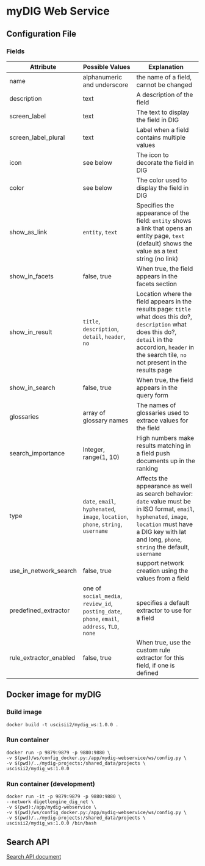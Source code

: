 # myDIG Web Service

## Configuration File

### Fields

| Attribute     | Possible Values | Explanation  |
| ------------- |---------------| -----|
| name          | alphanumeric and underscore | the name of a field, cannot be changed |
| description   | text          |   A description of the field |
| screen_label  | text        | The text to display the field in DIG |
| screen_label_plural | text | Label when a field contains multiple values |
| icon | see below | The icon to decorate the field in DIG |
| color | see below | The color used to display the field in DIG |
| show_as_link | `entity`, `text`| Specifies the appearance of the field: `entity` shows a link that opens an entity page, `text` (default) shows the value as a text string (no link) |
| show_in_facets | false, true | When true, the field appears in the facets section |
| show_in_result | `title`, `description`, `detail`, `header`, `no` | Location where the field appears in the results page: `title` what does this do?, `description` what does this do?, `detail` in the accordion, `header` in the search tile, `no` not present in the results page|
| show_in_search | false, true | When true, the field appears in the query form |
| glossaries | array of glossary names | The names of glossaries used to extrace values for the field |
| search_importance | Integer, range(1, 10) | High numbers make results matching in a field push documents up in the ranking |
| type | `date`, `email`, `hyphenated`, `image`, `location`, `phone`, `string`, `username` | Affects the appearance as well as search behavior: `date` value must be in ISO format, `email`, `hyphenated`, `image`, `location` must have a DIG key with lat and long, `phone`, `string` the default, `username` |
| use_in_network_search | false, true | support network creation using the values from a field |
| predefined_extractor | one of `social_media`, `review_id`, `posting_date`, `phone`, `email`, `address`, `TLD`, `none` | specifies a default extractor to use for a field |
| rule_extractor_enabled | false, true | When true, use the custom rule extractor for this field, if one is defined |


## Docker image for myDIG

### Build image

    docker build -t uscisii2/mydig_ws:1.0.0 .

### Run container

    docker run -p 9879:9879 -p 9880:9880 \
    -v $(pwd)/ws/config_docker.py:/app/mydig-webservice/ws/config.py \
    -v $(pwd)/../mydig-projects:/shared_data/projects \
    uscisii2/mydig_ws:1.0.0
    
### Run container (development)

    docker run -it -p 9879:9879 -p 9880:9880 \
    --network digetlengine_dig_net \
    -v $(pwd):/app/mydig-webservice \
    -v $(pwd)/ws/config_docker.py:/app/mydig-webservice/ws/config.py \
    -v $(pwd)/../mydig-projects:/shared_data/projects \
    uscisii2/mydig_ws:1.0.0 /bin/bash
       
## Search API

[Search API document](search_api_doc.md)
